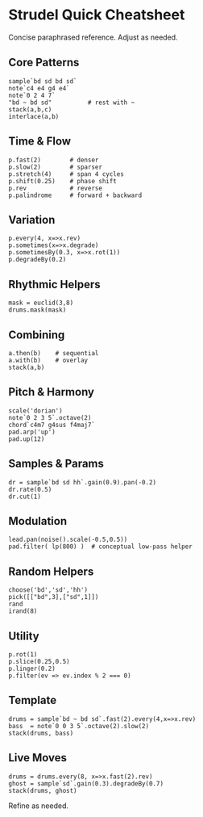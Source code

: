 # Strudel Quick Cheatsheet

Concise paraphrased reference. Adjust as needed.

## Core Patterns
```
sample`bd sd bd sd`
note`c4 e4 g4 e4`
note`0 2 4 7`
"bd ~ bd sd"          # rest with ~
stack(a,b,c)
interlace(a,b)
```

## Time & Flow
```
p.fast(2)        # denser
p.slow(2)        # sparser
p.stretch(4)     # span 4 cycles
p.shift(0.25)    # phase shift
p.rev            # reverse
p.palindrome     # forward + backward
```

## Variation
```
p.every(4, x=>x.rev)
p.sometimes(x=>x.degrade)
p.sometimesBy(0.3, x=>x.rot(1))
p.degradeBy(0.2)
```

## Rhythmic Helpers
```
mask = euclid(3,8)
drums.mask(mask)
```

## Combining
```
a.then(b)    # sequential
a.with(b)    # overlay
stack(a,b)
```

## Pitch & Harmony
```
scale('dorian')
note`0 2 3 5`.octave(2)
chord`c4m7 g4sus f4maj7`
pad.arp('up')
pad.up(12)
```

## Samples & Params
```
dr = sample`bd sd hh`.gain(0.9).pan(-0.2)
dr.rate(0.5)
dr.cut(1)
```

## Modulation
```
lead.pan(noise().scale(-0.5,0.5))
pad.filter( lp(800) )  # conceptual low-pass helper
```

## Random Helpers
```
choose('bd','sd','hh')
pick([["bd",3],["sd",1]])
rand
irand(8)
```

## Utility
```
p.rot(1)
p.slice(0.25,0.5)
p.linger(0.2)
p.filter(ev => ev.index % 2 === 0)
```

## Template
```
drums = sample`bd ~ bd sd`.fast(2).every(4,x=>x.rev)
bass  = note`0 0 3 5`.octave(2).slow(2)
stack(drums, bass)
```

## Live Moves
```
drums = drums.every(8, x=>x.fast(2).rev)
ghost = sample`sd`.gain(0.3).degradeBy(0.7)
stack(drums, ghost)
```

Refine as needed.
